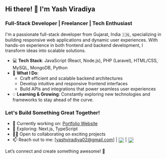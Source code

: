 ## Hi there! 👋 I'm Yash Viradiya
### Full-Stack Developer | Freelancer | Tech Enthusiast

I'm a passionate full-stack developer from Gujarat, India 🇮🇳, specializing in building responsive web applications and dynamic user experiences. With hands-on experience in both frontend and backend development, I transform ideas into scalable solutions.

- 💻 **Tech Stack**: JavaScript (React, Node.js), PHP (Laravel), HTML/CSS, MySQL, MongoDB, Python
- 🚀 **What I Do**: 
   - Craft efficient and scalable backend architectures
   - Develop intuitive and responsive frontend interfaces
   - Build APIs and integrations that power seamless user experiences
- 💡 **Learning & Growing**: Constantly exploring new technologies and frameworks to stay ahead of the curve.

### Let's Build Something Great Together!

- 🔭 Currently working on: [Portfolio Website](https://www.yashviradiya.com/) 
- 🌱 Exploring: Next.js, TypeScript
- 👨‍💻 Open to collaborating on exciting projects
- 📫 Reach out to me: [yashviradiya02@gmail.com] | <a href="https://linkedin.com/in/https://www.linkedin.com/in/yash-viradiya-393552279/" target="blank"><img align="center" src="https://raw.githubusercontent.com/rahuldkjain/github-profile-readme-generator/master/src/images/icons/Social/linked-in-alt.svg" alt="https://www.linkedin.com/in/yash-viradiya-393552279/" height="18" width="18" /></a> | <a href="https://instagram.com/https://www.instagram.com/yash__patel_7875/" target="blank"><img align="center" src="https://raw.githubusercontent.com/rahuldkjain/github-profile-readme-generator/master/src/images/icons/Social/instagram.svg" alt="https://www.instagram.com/yash__patel_7875/" height="18" width="18" /></a>
</p>
</p>

Let’s connect and create something awesome! 🚀

